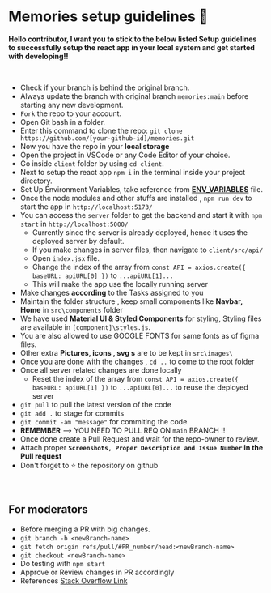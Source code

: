 # Memories setup guidelines 🚀

**Hello contributor, I want you to stick to the below listed Setup guidelines to successfully setup the react app in your local system and get started with developing!!**

<br/>

- Check if your branch is behind the original branch.
- Always update the branch with original branch `memories:main` before starting any new development.
- `Fork` the repo to your account.
- Open Git bash in a folder.
- Enter this command to clone the repo: 
   `git clone https://github.com/[your-github-id]/memories.git` 
- Now you have the repo in your **local storage**
- Open the project in VSCode or any Code Editor of your choice.
- Go inside `client` folder by using `cd client`.
- Next to setup the react app `npm i` in the terminal inside your project directory.
- Set Up Environment Variables, take reference from **[ENV_VARIABLES](./ENV_VARIABLES.md)** file.
- Once the node modules and other stuffs are installed , `npm run dev` to start the app in `http://localhost:5173/`
- You can access the `server` folder to get the backend and start it with `npm start` in `http://localhost:5000/`
  - Currently since the server is already deployed, hence it uses the deployed server by default.
  - If you make changes in server files, then navigate to `client/src/api/`
  - Open `index.jsx` file. 
  - Change the index of the array from `const API = axios.create({ baseURL: apiURL[0] })` to `...apiURL[1]...`
  - This will make the app use the locally running server
- Make changes **according** to the Tasks assigned to you
- Maintain the folder structure , keep small components like **Navbar, Home** in `src\components` folder
- We have used **Material UI & Styled Components** for styling, Styling files are available in `[component]\styles.js`.
- You are also allowed to use GOOGLE FONTS for same fonts as of figma files.
- Other extra **Pictures, icons , svg s** are to be kept in `src\images\`
- Once you are done with the changes , `cd ..` to come to the root folder
- Once all server related changes are done locally 
  - Reset the index of the array from `const API = axios.create({ baseURL: apiURL[1] })` to `...apiURL[0]...` to reuse the deployed server
- `git pull` to pull the latest version of the code
- `git add .` to stage for commits
- `git commit -am "message"` for commiting the code.
- **REMEMBER** --> YOU NEED TO PULL REQ ON `main` BRANCH !!
- Once done create a Pull Request and wait for the repo-owner to review.
- Attach proper **`Screenshots, Proper Description and Issue Number` in the Pull request**
- Don't forget to ⭐ the repository on github
<br/>

## For moderators

- Before merging a PR with big changes.
- `git branch -b <newBranch-name>`
- `git fetch origin refs/pull/#PR_number/head:<newBranch-name>`
- `git checkout <newBranch-name>`
- Do testing with `npm start`
- Approve or Review changes in PR accordingly
- References [Stack Overflow Link](https://stackoverflow.com/questions/14947789/github-clone-from-pull-request)
